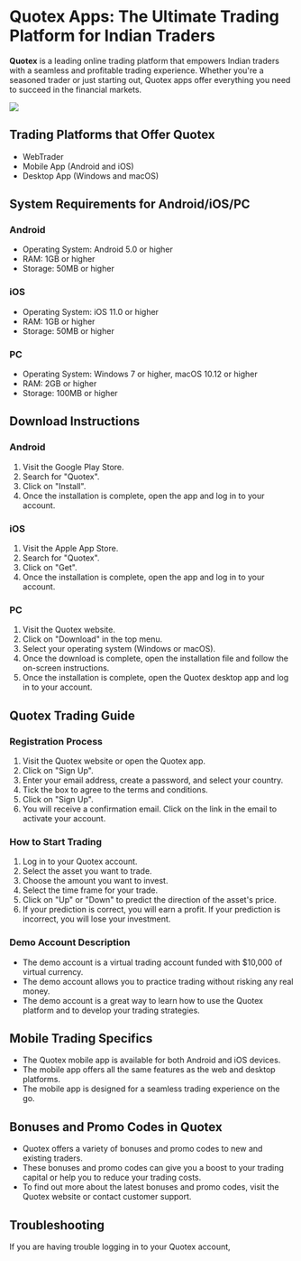 # Quotex Apps: The Ultimate Trading Platform for Indian Traders

**Quotex** is a leading online trading platform that empowers Indian
traders with a seamless and profitable trading experience. Whether
you\'re a seasoned trader or just starting out, Quotex apps offer
everything you need to succeed in the financial markets.

[![](https://static.quotex.io/files/5_en/300_250.jpg)](https://traff.sbs/brokerqxsignupf)

## Trading Platforms that Offer Quotex

-   WebTrader
-   Mobile App (Android and iOS)
-   Desktop App (Windows and macOS)

## System Requirements for Android/iOS/PC

### Android

-   Operating System: Android 5.0 or higher
-   RAM: 1GB or higher
-   Storage: 50MB or higher

### iOS

-   Operating System: iOS 11.0 or higher
-   RAM: 1GB or higher
-   Storage: 50MB or higher

### PC

-   Operating System: Windows 7 or higher, macOS 10.12 or higher
-   RAM: 2GB or higher
-   Storage: 100MB or higher

## Download Instructions

### Android

1.  Visit the Google Play Store.
2.  Search for "Quotex".
3.  Click on "Install".
4.  Once the installation is complete, open the app and log in to your
    account.

### iOS

1.  Visit the Apple App Store.
2.  Search for "Quotex".
3.  Click on "Get".
4.  Once the installation is complete, open the app and log in to your
    account.

### PC

1.  Visit the Quotex website.
2.  Click on "Download" in the top menu.
3.  Select your operating system (Windows or macOS).
4.  Once the download is complete, open the installation file and follow
    the on-screen instructions.
5.  Once the installation is complete, open the Quotex desktop app and
    log in to your account.

## Quotex Trading Guide

### Registration Process

1.  Visit the Quotex website or open the Quotex app.
2.  Click on "Sign Up".
3.  Enter your email address, create a password, and select your
    country.
4.  Tick the box to agree to the terms and conditions.
5.  Click on "Sign Up".
6.  You will receive a confirmation email. Click on the link in the
    email to activate your account.

### How to Start Trading

1.  Log in to your Quotex account.
2.  Select the asset you want to trade.
3.  Choose the amount you want to invest.
4.  Select the time frame for your trade.
5.  Click on "Up" or "Down" to predict the direction of the
    asset\'s price.
6.  If your prediction is correct, you will earn a profit. If your
    prediction is incorrect, you will lose your investment.

### Demo Account Description

-   The demo account is a virtual trading account funded with \$10,000
    of virtual currency.
-   The demo account allows you to practice trading without risking any
    real money.
-   The demo account is a great way to learn how to use the Quotex
    platform and to develop your trading strategies.

## Mobile Trading Specifics

-   The Quotex mobile app is available for both Android and iOS devices.
-   The mobile app offers all the same features as the web and desktop
    platforms.
-   The mobile app is designed for a seamless trading experience on the
    go.

## Bonuses and Promo Codes in Quotex

-   Quotex offers a variety of bonuses and promo codes to new and
    existing traders.
-   These bonuses and promo codes can give you a boost to your trading
    capital or help you to reduce your trading costs.
-   To find out more about the latest bonuses and promo codes, visit the
    Quotex website or contact customer support.

## Troubleshooting

If you are having trouble logging in to your Quotex account,

